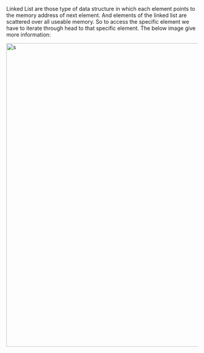 Linked List are those type of data structure in which each element points to the memory address of next element. And elements of the linked list are scattered over all useable memory. So to access the specific element we have to iterate through head to that specific element. The below image give more information:

<img src="https://media.geeksforgeeks.org/wp-content/cdn-uploads/gq/2013/03/Linkedlist.png" title="" alt="s" width="798">


